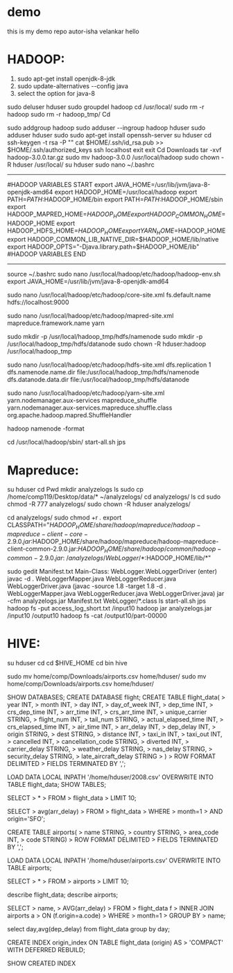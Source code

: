 # demo
this is my demo repo
autor-isha velankar hello

# HADOOP:
1. sudo apt-get install openjdk-8-jdk
2. sudo update-alternatives --config java
3. select the option for java-8

sudo deluser hduser
sudo groupdel hadoop
cd /usr/local/
sudo rm -r hadoop
sudo rm -r hadoop_tmp/
Cd

 sudo addgroup hadoop
sudo adduser --ingroup hadoop hduser
sudo adduser hduser sudo
sudo apt-get install openssh-server
su hduser
cd
ssh-keygen -t rsa -P ""
cat $HOME/.ssh/id_rsa.pub >> $HOME/.ssh/authorized_keys
ssh localhost
exit
exit
Cd Downloads
tar -xvf hadoop-3.0.0.tar.gz
sudo mv hadoop-3.0.0 /usr/local/hadoop
sudo chown -R hduser /usr/local/
su hduser
sudo nano ~/.bashrc
***
#HADOOP VARIABLES START
export JAVA_HOME=/usr/lib/jvm/java-8-openjdk-amd64
export HADOOP_HOME=/usr/local/hadoop
export PATH=$PATH:$HADOOP_HOME/bin
export PATH=$PATH:$HADOOP_HOME/sbin
export HADOOP_MAPRED_HOME=$HADOOP_HOME
export HADOOP_COMMON_HOME=$HADOOP_HOME
export HADOOP_HDFS_HOME=$HADOOP_HOME
export YARN_HOME=$HADOOP_HOME
export HADOOP_COMMON_LIB_NATIVE_DIR=$HADOOP_HOME/lib/native
export HADOOP_OPTS="-Djava.library.path=$HADOOP_HOME/lib"
#HADOOP VARIABLES END
***


source ~/.bashrc
sudo nano /usr/local/hadoop/etc/hadoop/hadoop-env.sh
export JAVA_HOME=/usr/lib/jvm/java-8-openjdk-amd64


sudo nano /usr/local/hadoop/etc/hadoop/core-site.xml
<property>
<name>fs.default.name</name>
<value>hdfs://localhost:9000</value>
</property>

sudo nano /usr/local/hadoop/etc/hadoop/mapred-site.xml
<property>
<name>mapreduce.framework.name</name>
<value>yarn</value>
</property>

sudo mkdir -p /usr/local/hadoop_tmp/hdfs/namenode
sudo mkdir -p /usr/local/hadoop_tmp/hdfs/datanode
sudo chown -R hduser:hadoop /usr/local/hadoop_tmp

sudo nano /usr/local/hadoop/etc/hadoop/hdfs-site.xml
<property>
<name>dfs.replication</name>
<value>1</value>
</property>
<property>
<name>dfs.namenode.name.dir</name>
<value>file:/usr/local/hadoop_tmp/hdfs/namenode</value>
</property>
<property>
<name>dfs.datanode.data.dir</name>
<value>file:/usr/local/hadoop_tmp/hdfs/datanode</value>
</property>

sudo nano /usr/local/hadoop/etc/hadoop/yarn-site.xml
<property>
<name>yarn.nodemanager.aux-services</name>
<value>mapreduce_shuffle</value>
</property>
<property>
<name>yarn.nodemanager.aux-services.mapreduce.shuffle.class</name>
<value>org.apache.hadoop.mapred.ShuffleHandler</value>
</property>

hadoop namenode -format

cd /usr/local/hadoop/sbin/
start-all.sh
jps

# Mapreduce:

su hduser
cd
Pwd
mkdir analyzelogs
ls
sudo cp /home/comp119/Desktop/data/* ~/analyzelogs/
cd analyzelogs/
ls
cd
sudo chmod -R 777 analyzelogs/
sudo chown -R hduser analyzelogs/

cd analyzelogs/
sudo chmod +r *.*
export CLASSPATH="$HADOOP_HOME/share/hadoop/mapreduce/hadoop-mapreduce-client-core-2.9.0.jar:$HADOOP_HOME/share/hadoop/mapreduce/hadoop-mapreduce-client-common-2.9.0.jar:$HADOOP_HOME/share/hadoop/common/hadoop-common-2.9.0.jar:~/analyzelogs/WebLogger/*:$HADOOP_HOME/lib/*"

sudo gedit Manifest.txt
Main-Class: WebLogger.WebLoggerDriver (enter)
javac -d . WebLoggerMapper.java WebLoggerReducer.java WebLoggerDriver.java
(javac -source 1.8 -target 1.8 -d . WebLoggerMapper.java WebLoggerReducer.java WebLoggerDriver.java)
 jar -cfm analyzelogs.jar Manifest.txt WebLogger/*.class
ls
start-all.sh
jps
hadoop fs -put access_log_short.txt /input10
hadoop jar analyzelogs.jar /input10 /output10
hadoop fs -cat /output10/part-00000

# HIVE:

su hduser
cd
cd $HIVE_HOME
cd bin
hive

sudo mv home/comp/Downloads/airports.csv home/hduser/
sudo mv home/comp/Downloads/airports.csv home/hduser/

SHOW DATABASES;
CREATE DATABASE flight;
CREATE TABLE flight_data(
    >    year INT,
    >    month INT,
    >    day INT,
    >    day_of_week INT,
    >    dep_time INT,
    >    crs_dep_time INT,
    >    arr_time INT,
    >    crs_arr_time INT,
    >    unique_carrier STRING,
    >    flight_num INT,
    >    tail_num STRING,
    >    actual_elapsed_time INT,
    >    crs_elapsed_time INT,
    >    air_time INT,
    >    arr_delay INT,
    >    dep_delay INT,
    >    origin STRING,
    >    dest STRING,
    >    distance INT,
    >    taxi_in INT,
    >    taxi_out INT,
    >    cancelled INT,
    >    cancellation_code STRING,
    >    diverted INT,
    >    carrier_delay STRING,
    >    weather_delay STRING,
    >    nas_delay STRING,
    >    security_delay STRING,
    >    late_aircraft_delay STRING
    > )
    > ROW FORMAT DELIMITED
    > FIELDS TERMINATED BY ',';

LOAD DATA LOCAL INPATH '/home/hduser/2008.csv' OVERWRITE INTO TABLE flight_data;
SHOW TABLES;

SELECT
    >    *
    > FROM
    >    flight_data
    > LIMIT 10; 

SELECT
    >    avg(arr_delay)
    > FROM
    >    flight_data
    > WHERE
    >    month=1
    >    AND origin='SFO';

CREATE TABLE airports(
    >    name STRING,
    >    country STRING,
    >    area_code INT,
    >    code STRING)
    > ROW FORMAT DELIMITED
    > FIELDS TERMINATED BY ',';

LOAD DATA LOCAL INPATH '/home/hduser/airports.csv' OVERWRITE INTO TABLE airports;

SELECT
    >    *
    > FROM
    >    airports
    > LIMIT 10;

describe flight_data;
describe  airports;

SELECT
    >    name,
    >    AVG(arr_delay)
    > FROM
    >    flight_data f
    >    INNER JOIN airports a
    >    ON (f.origin=a.code)
    > WHERE
    >    month=1
    > GROUP BY
    >    name;

select day,avg(dep_delay) from flight_data group by day;

CREATE INDEX origin_index ON TABLE flight_data (origin) AS
    > 'COMPACT' WITH DEFERRED REBUILD;

SHOW CREATED INDEX

